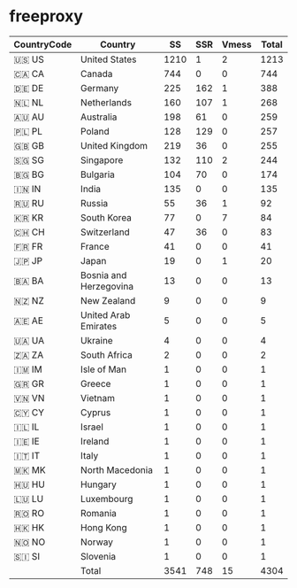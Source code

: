 # freeproxy

|CountryCode|Country|SS|SSR|Vmess|Total|
|  ----  | ----  |  ----  | ----  |  ----  | ----  |
|🇺🇸 US|United States|1210|1|2|1213|
|🇨🇦 CA|Canada|744|0|0|744|
|🇩🇪 DE|Germany|225|162|1|388|
|🇳🇱 NL|Netherlands|160|107|1|268|
|🇦🇺 AU|Australia|198|61|0|259|
|🇵🇱 PL|Poland|128|129|0|257|
|🇬🇧 GB|United Kingdom|219|36|0|255|
|🇸🇬 SG|Singapore|132|110|2|244|
|🇧🇬 BG|Bulgaria|104|70|0|174|
|🇮🇳 IN|India|135|0|0|135|
|🇷🇺 RU|Russia|55|36|1|92|
|🇰🇷 KR|South Korea|77|0|7|84|
|🇨🇭 CH|Switzerland|47|36|0|83|
|🇫🇷 FR|France|41|0|0|41|
|🇯🇵 JP|Japan|19|0|1|20|
|🇧🇦 BA|Bosnia and Herzegovina|13|0|0|13|
|🇳🇿 NZ|New Zealand|9|0|0|9|
|🇦🇪 AE|United Arab Emirates|5|0|0|5|
|🇺🇦 UA|Ukraine|4|0|0|4|
|🇿🇦 ZA|South Africa|2|0|0|2|
|🇮🇲 IM|Isle of Man|1|0|0|1|
|🇬🇷 GR|Greece|1|0|0|1|
|🇻🇳 VN|Vietnam|1|0|0|1|
|🇨🇾 CY|Cyprus|1|0|0|1|
|🇮🇱 IL|Israel|1|0|0|1|
|🇮🇪 IE|Ireland|1|0|0|1|
|🇮🇹 IT|Italy|1|0|0|1|
|🇲🇰 MK|North Macedonia|1|0|0|1|
|🇭🇺 HU|Hungary|1|0|0|1|
|🇱🇺 LU|Luxembourg|1|0|0|1|
|🇷🇴 RO|Romania|1|0|0|1|
|🇭🇰 HK|Hong Kong|1|0|0|1|
|🇳🇴 NO|Norway|1|0|0|1|
|🇸🇮 SI|Slovenia|1|0|0|1|
||Total|3541|748|15|4304|
